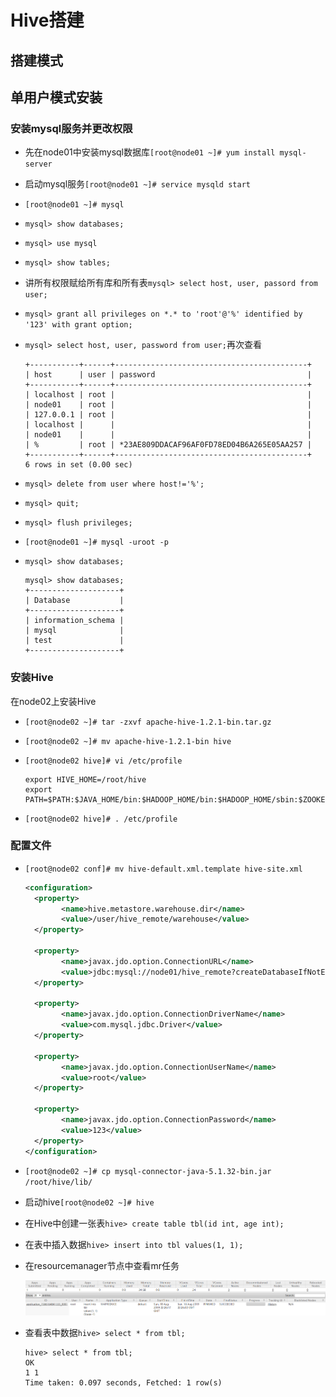 # Hive搭建

## 搭建模式



## 单用户模式安装

### 安装mysql服务并更改权限

* 先在node01中安装mysql数据库`[root@node01 ~]# yum install mysql-server`

* 启动mysql服务`[root@node01 ~]# service mysqld start`

* `[root@node01 ~]# mysql`

* `mysql> show databases;`

* `mysql> use mysql`

* `mysql> show tables;`

* 讲所有权限赋给所有库和所有表`mysql> select host, user, passord from user;`

* `mysql> grant all privileges on *.* to 'root'@'%' identified by '123' with grant option;`

* `mysql> select host, user, password from user;`再次查看

  ```
  +-----------+------+-------------------------------------------+
  | host      | user | password                                  |
  +-----------+------+-------------------------------------------+
  | localhost | root |                                           |
  | node01    | root |                                           |
  | 127.0.0.1 | root |                                           |
  | localhost |      |                                           |
  | node01    |      |                                           |
  | %         | root | *23AE809DDACAF96AF0FD78ED04B6A265E05AA257 |
  +-----------+------+-------------------------------------------+
  6 rows in set (0.00 sec)
  ```

* `mysql> delete from user where host!='%';`

* `mysql> quit;`

* `mysql> flush privileges;`

* `[root@node01 ~]# mysql -uroot -p`

* `mysql> show databases;`

  ```
  mysql> show databases;
  +--------------------+
  | Database           |
  +--------------------+
  | information_schema |
  | mysql              |
  | test               |
  +--------------------+
  ```

### 安装Hive

在node02上安装Hive

* `[root@node02 ~]# tar -zxvf apache-hive-1.2.1-bin.tar.gz`

* `[root@node02 ~]# mv apache-hive-1.2.1-bin hive`

* `[root@node02 hive]# vi /etc/profile`

  ```
  export HIVE_HOME=/root/hive
  export PATH=$PATH:$JAVA_HOME/bin:$HADOOP_HOME/bin:$HADOOP_HOME/sbin:$ZOOKEEPER_HOME/bin:$HIVE_HOME/bin
  ```

* `[root@node02 hive]# . /etc/profile`

### 配置文件

* `[root@node02 conf]# mv hive-default.xml.template hive-site.xml`

  ```xml
  <configuration>
    <property>  
          <name>hive.metastore.warehouse.dir</name>
          <value>/user/hive_remote/warehouse</value>
    </property>
     
    <property> 
          <name>javax.jdo.option.ConnectionURL</name>
          <value>jdbc:mysql://node01/hive_remote?createDatabaseIfNotExist=true</value>
    </property>
     
    <property>
          <name>javax.jdo.option.ConnectionDriverName</name>
          <value>com.mysql.jdbc.Driver</value>
    </property>
    
    <property>
          <name>javax.jdo.option.ConnectionUserName</name>
          <value>root</value>
    </property>
    
    <property>
          <name>javax.jdo.option.ConnectionPassword</name>
          <value>123</value>
    </property>
  </configuration>
  
  ```

* `[root@node02 ~]# cp mysql-connector-java-5.1.32-bin.jar /root/hive/lib/`

* 启动hive`[root@node02 ~]# hive`

* 在Hive中创建一张表`hive> create table tbl(id int, age int);`

* 在表中插入数据`hive> insert into tbl values(1, 1);`

* 在resourcemanager节点中查看mr任务

  ![](pic\在resourceManage节点中查看hive任务.PNG)

* 查看表中数据`hive> select * from tbl;`

  ```
  hive> select * from tbl;
  OK
  1	1
  Time taken: 0.097 seconds, Fetched: 1 row(s)
  ```

  

